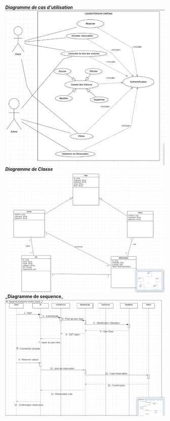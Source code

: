 **_Diagramme de cas d'utilisation_**
![Diagrammes de cas d'utilisation](Diagrammes/diagramme%20de%20cas%20d'utilisation.png)
**_Diagramme de Classe_**
![Diagrammes de classe](Diagrammes/diagramme%20de%20classe.png)
**_Diagramme de sequence**_ 
![Diagrammes de séquence](Diagrammes/diagramme%20de%20sequence.png)